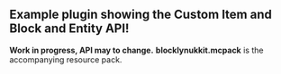 ## Example plugin showing the Custom Item and Block and Entity API!<br>
**Work in progress, API may to change.**
**blocklynukkit.mcpack** is the accompanying resource pack.
